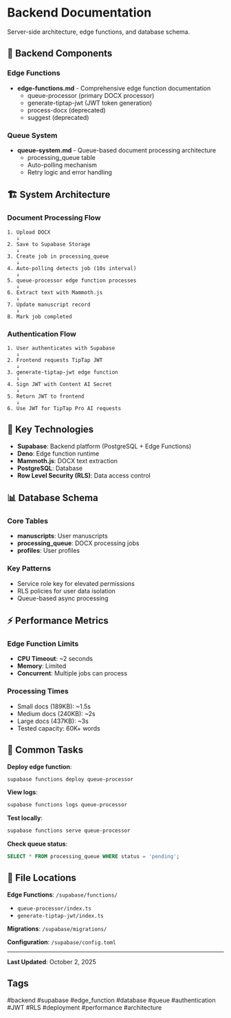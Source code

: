 # Backend Documentation

Server-side architecture, edge functions, and database schema.

## 📂 Backend Components

### Edge Functions
- **edge-functions.md** - Comprehensive edge function documentation
  - queue-processor (primary DOCX processor)
  - generate-tiptap-jwt (JWT token generation)
  - process-docx (deprecated)
  - suggest (deprecated)

### Queue System
- **queue-system.md** - Queue-based document processing architecture
  - processing_queue table
  - Auto-polling mechanism
  - Retry logic and error handling

## 🏗️ System Architecture

### Document Processing Flow
```
1. Upload DOCX
   ↓
2. Save to Supabase Storage
   ↓
3. Create job in processing_queue
   ↓
4. Auto-polling detects job (10s interval)
   ↓
5. queue-processor edge function processes
   ↓
6. Extract text with Mammoth.js
   ↓
7. Update manuscript record
   ↓
8. Mark job completed
```

### Authentication Flow
```
1. User authenticates with Supabase
   ↓
2. Frontend requests TipTap JWT
   ↓
3. generate-tiptap-jwt edge function
   ↓
4. Sign JWT with Content AI Secret
   ↓
5. Return JWT to frontend
   ↓
6. Use JWT for TipTap Pro AI requests
```

## 🔑 Key Technologies

- **Supabase**: Backend platform (PostgreSQL + Edge Functions)
- **Deno**: Edge function runtime
- **Mammoth.js**: DOCX text extraction
- **PostgreSQL**: Database
- **Row Level Security (RLS)**: Data access control

## 📊 Database Schema

### Core Tables
- **manuscripts**: User manuscripts
- **processing_queue**: DOCX processing jobs
- **profiles**: User profiles

### Key Patterns
- Service role key for elevated permissions
- RLS policies for user data isolation
- Queue-based async processing

## ⚡ Performance Metrics

### Edge Function Limits
- **CPU Timeout**: ~2 seconds
- **Memory**: Limited
- **Concurrent**: Multiple jobs can process

### Processing Times
- Small docs (189KB): ~1.5s
- Medium docs (240KB): ~2s
- Large docs (437KB): ~3s
- Tested capacity: 60K+ words

## 🎯 Common Tasks

**Deploy edge function**:
```bash
supabase functions deploy queue-processor
```

**View logs**:
```bash
supabase functions logs queue-processor
```

**Test locally**:
```bash
supabase functions serve queue-processor
```

**Check queue status**:
```sql
SELECT * FROM processing_queue WHERE status = 'pending';
```

## 📍 File Locations

**Edge Functions**: `/supabase/functions/`
- `queue-processor/index.ts`
- `generate-tiptap-jwt/index.ts`

**Migrations**: `/supabase/migrations/`

**Configuration**: `/supabase/config.toml`

---

**Last Updated**: October 2, 2025

## Tags

#backend #supabase #edge_function #database #queue #authentication #JWT #RLS #deployment #performance #architecture
